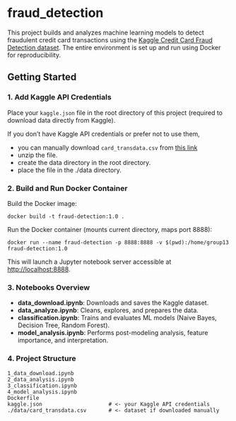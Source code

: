 # fraud_detection

This project builds and analyzes machine learning models to detect fraudulent credit card transactions using the [Kaggle Credit Card Fraud Detection dataset](https://www.kaggle.com/datasets/dhanushnarayananr/credit-card-fraud/data). The entire environment is set up and run using Docker for reproducibility.

## Getting Started

### 1. Add Kaggle API Credentials

Place your `kaggle.json` file in the root directory of this project (required to download data directly from Kaggle).

If you don’t have Kaggle API credentials or prefer not to use them, 
- you can manually download `card_transdata.csv` from [this link](https://www.kaggle.com/datasets/dhanushnarayananr/credit-card-fraud/data)
- unzip the file.
- create the data directory in the root directory.
- place the file in the ./data directory.

### 2. Build and Run Docker Container

Build the Docker image:

    docker build -t fraud-detection:1.0 .

Run the Docker container (mounts current directory, maps port 8888):

    docker run --name fraud-detection -p 8888:8888 -v $(pwd):/home/group13 fraud-detection:1.0

This will launch a Jupyter notebook server accessible at [http://localhost:8888](http://localhost:8888).

### 3. Notebooks Overview

- **data_download.ipynb**: Downloads and saves the Kaggle dataset.
- **data_analyze.ipynb**: Cleans, explores, and prepares the data.
- **classification.ipynb**: Trains and evaluates ML models (Naive Bayes, Decision Tree, Random Forest).
- **model_analysis.ipynb**: Performs post-modeling analysis, feature importance, and interpretation.

### 4. Project Structure

    1_data_download.ipynb
    2_data_analysis.ipynb
    3_classification.ipynb
    4_model_analysis.ipynb
    Dockerfile
    kaggle.json                     # <- your Kaggle API credentials
    ./data/card_transdata.csv       # <- dataset if downloaded manually
